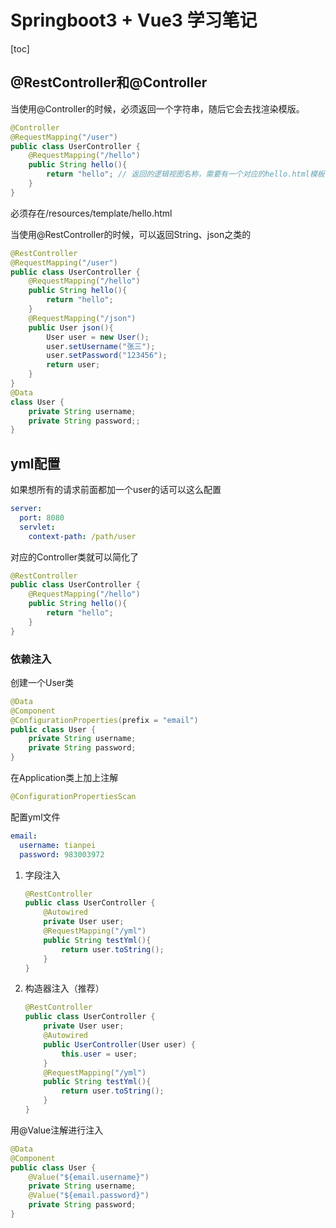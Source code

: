 # Springboot3 + Vue3 学习笔记

[toc]

## @RestController和@Controller

当使用@Controller的时候，必须返回一个字符串，随后它会去找渲染模版。

```java
@Controller
@RequestMapping("/user")
public class UserController {
    @RequestMapping("/hello")
    public String hello(){
        return "hello"; // 返回的逻辑视图名称，需要有一个对应的hello.html模板
    }
}
```

必须存在/resources/template/hello.html

当使用@RestController的时候，可以返回String、json之类的

```java
@RestController
@RequestMapping("/user")
public class UserController {
    @RequestMapping("/hello")
    public String hello(){
        return "hello";
    }
    @RequestMapping("/json")
    public User json(){
        User user = new User();
        user.setUsername("张三");
        user.setPassword("123456");
        return user;
    }
}
@Data
class User {
    private String username;
    private String password;;
}
```

## yml配置

如果想所有的请求前面都加一个user的话可以这么配置

```yaml
server:
  port: 8080
  servlet:
    context-path: /path/user
```

对应的Controller类就可以简化了

```java
@RestController
public class UserController {
    @RequestMapping("/hello")
    public String hello(){
        return "hello";
    }
}
```

### 依赖注入

创建一个User类

```java
@Data
@Component
@ConfigurationProperties(prefix = "email")
public class User {
    private String username;
    private String password;
}
```

在Application类上加上注解

```java
@ConfigurationPropertiesScan
```

配置yml文件

```yaml
email:
  username: tianpei
  password: 983003972
```

1. 字段注入

   ```java
   @RestController
   public class UserController {
       @Autowired
       private User user;
       @RequestMapping("/yml")
       public String testYml(){
           return user.toString();
       }
   }
   ```

2. 构造器注入（推荐）

   ```java
   @RestController
   public class UserController {
       private User user;
       @Autowired
       public UserController(User user) {
           this.user = user;
       }
       @RequestMapping("/yml")
       public String testYml(){
           return user.toString();
       }
   }
   ```

用@Value注解进行注入

```java
@Data
@Component
public class User {
    @Value("${email.username}")
    private String username;
    @Value("${email.password}")
    private String password;
}
```

